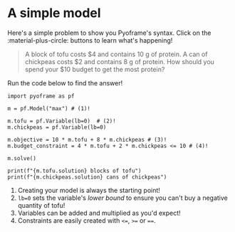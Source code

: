 # A simple model

Here's a simple problem to show you Pyoframe's syntax. Click on the :material-plus-circle: buttons to learn what's happening!

> A block of tofu costs $4 and contains 10 g of protein. A can of chickpeas costs $2 and contains 8 g of protein. How should you spend your $10 budget to get the most protein?

Run the code below to find the answer!

```python3
import pyoframe as pf

m = pf.Model("max") # (1)!

m.tofu = pf.Variable(lb=0)  # (2)!
m.chickpeas = pf.Variable(lb=0)

m.objective = 10 * m.tofu + 8 * m.chickpeas # (3)!
m.budget_constraint = 4 * m.tofu + 2 * m.chickpeas <= 10 # (4)!

m.solve()

print(f"{m.tofu.solution} blocks of tofu")
print(f"{m.chickpeas.solution} cans of chickpeas")
```

1. Creating your model is always the starting point!
2. `lb=0` sets the variable's *lower bound* to ensure you can't buy a negative quantity of tofu!
3. Variables can be added and multiplied as you'd expect!
4. Constraints are easily created with `<=`, `>=` or `==`.

